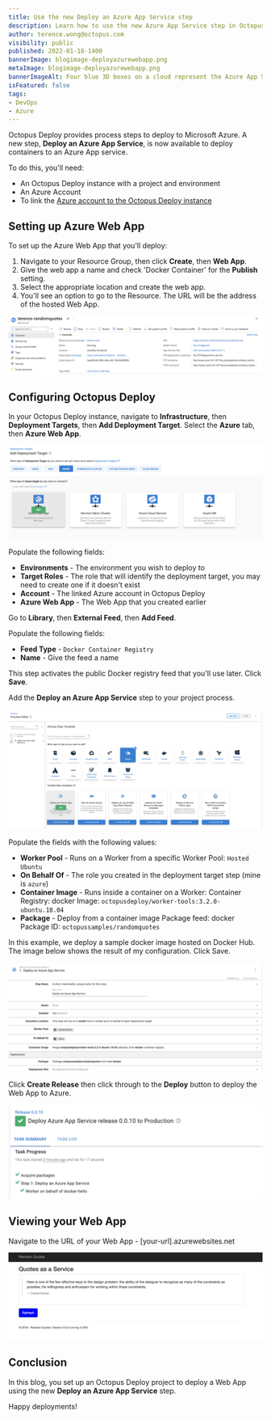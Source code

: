 ```yaml
---
title: Use the new Deploy an Azure App Service step
description: Learn how to use the new Azure App Service step in Octopus Deploy.
author: terence.wong@octopus.com
visibility: public
published: 2022-01-18-1400
bannerImage: blogimage-deployazurewebapp.png
metaImage: blogimage-deployazurewebapp.png
bannerImageAlt: Four blue 3D boxes on a cloud represent the Azure App Service logo, with one slightly higher container falling into place.
isFeatured: false
tags:
- DevOps
- Azure
---
```


Octopus Deploy provides process steps to deploy to Microsoft Azure. A new step, **Deploy an Azure App Service**, is now available to deploy containers to an Azure App service.

To do this, you'll need:

- An Octopus Deploy instance with a project and environment
- An Azure Account
- To link the [Azure account to the Octopus Deploy instance](https://octopus.com/docs/infrastructure/accounts/azure#azure-service-principal)

## Setting up Azure Web App

To set up the Azure Web App that you'll deploy:

1. Navigate to your Resource Group, then click **Create**, then **Web App**. 
1. Give the web app a name and check 'Docker Container' for the **Publish** setting. 
1. Select the appropriate location and create the web app. 
1. You'll see an option to go to the Resource. The URL will be the address of the hosted Web App.

![Azure Web App Home](azure-web-app-home.png)

## Configuring Octopus Deploy

In your Octopus Deploy instance, navigate to **Infrastructure**, then **Deployment Targets**, then **Add Deployment Target**. Select the **Azure** tab, then **Azure Web App**. 

![Add deployment target](add-deployment-target.png)

Populate the following fields:

- **Environments** - The environment you wish to deploy to
- **Target Roles** - The role that will identify the deployment target, you may need to create one if it doesn't exist
- **Account** - The linked Azure account in Octopus Deploy
- **Azure Web App** - The Web App that you created earlier

Go to **Library**, then **External Feed**, then **Add Feed**. 

Populate the following fields:

- **Feed Type** - `Docker Container Registry`
- **Name** - Give the feed a name

This step activates the public Docker registry feed that you'll use later. Click **Save**.

Add the **Deploy an Azure App Service** step to your project process.

![Octopus Azure deploy step](deploy-an-azure-app-service-step.png)

Populate the fields with the following values:

- **Worker Pool** - Runs on a Worker from a specific Worker Pool: `Hosted Ubuntu`
- **On Behalf Of** - The role you created in the deployment target step (mine is `azure`)
- **Container Image** - Runs inside a container on a Worker: Container Registry: docker Image: `octopusdeploy/worker-tools:3.2.0-ubuntu.18.04`
- **Package** - Deploy from a container image Package feed: docker Package ID: `octopussamples/randomquotes`

In this example, we deploy a sample docker image hosted on Docker Hub. The image below shows the result of my configuration. Click Save.


![Octopus Azure deploy step configuration](deploy-process-step-config.png)

Click **Create Release** then click through to the **Deploy** button to deploy the Web App to Azure.

![Deploy Success](deploy-success.png)

## Viewing your Web App

Navigate to the URL of your Web App - [your-url].azurewebsites.net

![Random Quotes](randomquotes.png)

## Conclusion

In this blog, you set up an Octopus Deploy project to deploy a Web App using the new **Deploy an Azure App Service** step.

Happy deployments!